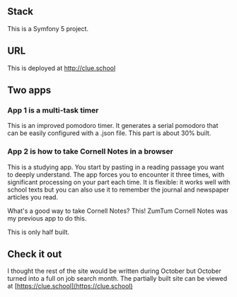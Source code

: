 ## Stack

This is a Symfony 5 project.  

## URL

This is deployed at http://clue.school

## Two apps

### App 1 is a multi-task timer

This is an improved pomodoro timer.  It generates a serial pomodoro that can be easily configured with a .json file.  This part is about 30% built. 

### App 2 is how to take Cornell Notes in a browser

This is a studying app.  You start by pasting in a reading passage you want to deeply understand. The app forces you to encounter it three times, with significant processing on your part each time.  It is flexible: it works well with school texts but you can also use it to remember the journal and newspaper articles you read.

What's a good way to take Cornell Notes? This! ZumTum Cornell Notes was my previous app to do this.

This is only half built.

## Check it out
I thought the rest of the site would be written during October but October turned into a full on job search month. The partially built site can be viewed at [https://clue.school](https://clue.school) 

